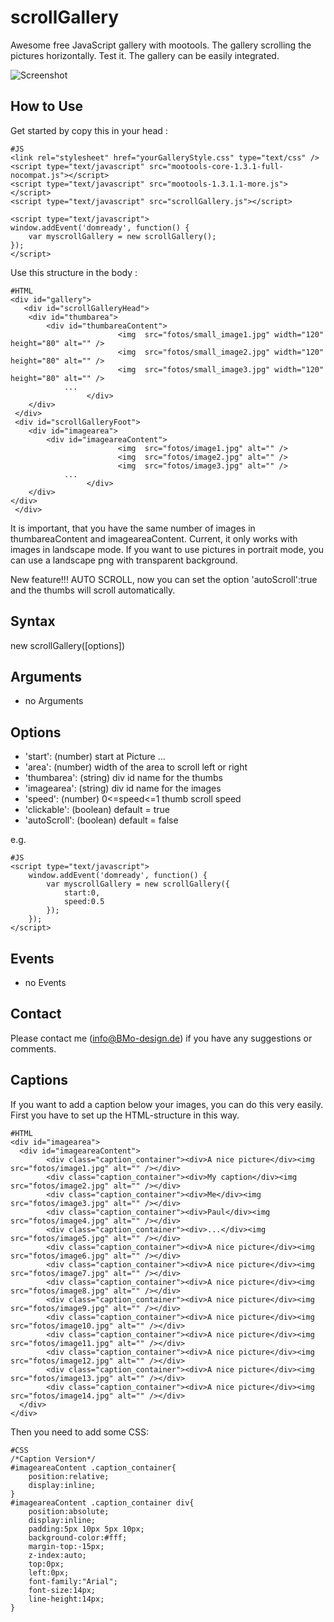 scrollGallery 
==========

Awesome free JavaScript gallery with mootools. The gallery scrolling the pictures horizontally. Test it. The gallery can be easily integrated.

![Screenshot](http://software.bmo-design.de/demo/images/scrollGallery.png)

How to Use
----------

Get started by copy this in your head :

    #JS
    <link rel="stylesheet" href="yourGalleryStyle.css" type="text/css" />
    <script type="text/javascript" src="mootools-core-1.3.1-full-nocompat.js"></script>
    <script type="text/javascript" src="mootools-1.3.1.1-more.js"></script>
    <script type="text/javascript" src="scrollGallery.js"></script>
    
    <script type="text/javascript">
    window.addEvent('domready', function() {
        var myscrollGallery = new scrollGallery();
    });
    </script>



Use this structure in the body :

    #HTML
    <div id="gallery">
       <div id="scrollGalleryHead">		
		<div id="thumbarea">
			<div id="thumbareaContent">
                            <img  src="fotos/small_image1.jpg" width="120" height="80" alt="" />
                            <img  src="fotos/small_image2.jpg" width="120" height="80" alt="" />
                            <img  src="fotos/small_image3.jpg" width="120" height="80" alt="" />
				...
                     </div> 
		</div> 
	 </div>
	 <div id="scrollGalleryFoot">
		<div id="imagearea">
			<div id="imageareaContent">
                            <img  src="fotos/image1.jpg" alt="" />
                            <img  src="fotos/image2.jpg" alt="" />
                            <img  src="fotos/image3.jpg" alt="" />
   				...
                     </div> 
		</div> 
	</div>
     </div>

It is important, that you have the same number of images in thumbareaContent and imageareaContent.
Current, it only works with images in landscape mode. If you want to use pictures in portrait mode, you can use a landscape png with transparent background.

New feature!!! AUTO SCROLL, now you can set the option 'autoScroll':true and the thumbs will scroll automatically.
 
Syntax
----------

  new scrollGallery([options])
  
Arguments
----------

- no Arguments

Options
----------

* 'start': (number) start at Picture ...
* 'area': (number) width of the area to scroll left or right 
* 'thumbarea': (string) div id name for the thumbs
* 'imagearea': (string) div id name for the images 
* 'speed': (number) 0<=speed<=1 thumb scroll speed
* 'clickable': (boolean) default = true
* 'autoScroll': (boolean) default = false 

e.g.

	#JS
	<script type="text/javascript">
		window.addEvent('domready', function() {
    		var myscrollGallery = new scrollGallery({
				start:0,
				speed:0.5
			});
		});
	</script>

Events
----------

- no Events

Contact
----------
Please contact me (info@BMo-design.de) if you have any suggestions or comments.


Captions
----------

If you want to add a caption below your images, you can do this very easily.
First you have to set up the HTML-structure in this way.

	#HTML
	<div id="imagearea">
	  <div id="imageareaContent">
            <div class="caption_container"><div>A nice picture</div><img  src="fotos/image1.jpg" alt="" /></div>
            <div class="caption_container"><div>My caption</div><img  src="fotos/image2.jpg" alt="" /></div>
            <div class="caption_container"><div>Me</div><img  src="fotos/image3.jpg" alt="" /></div>
            <div class="caption_container"><div>Paul</div><img  src="fotos/image4.jpg" alt="" /></div>
            <div class="caption_container"><div>...</div><img  src="fotos/image5.jpg" alt="" /></div>
            <div class="caption_container"><div>A nice picture</div><img  src="fotos/image6.jpg" alt="" /></div>
            <div class="caption_container"><div>A nice picture</div><img  src="fotos/image7.jpg" alt="" /></div>
            <div class="caption_container"><div>A nice picture</div><img  src="fotos/image8.jpg" alt="" /></div>
            <div class="caption_container"><div>A nice picture</div><img  src="fotos/image9.jpg" alt="" /></div>
            <div class="caption_container"><div>A nice picture</div><img  src="fotos/image10.jpg" alt="" /></div>
            <div class="caption_container"><div>A nice picture</div><img  src="fotos/image11.jpg" alt="" /></div>
            <div class="caption_container"><div>A nice picture</div><img  src="fotos/image12.jpg" alt="" /></div>
            <div class="caption_container"><div>A nice picture</div><img  src="fotos/image13.jpg" alt="" /></div>
            <div class="caption_container"><div>A nice picture</div><img  src="fotos/image14.jpg" alt="" /></div>   
      </div> 
	</div>

Then you need to add some CSS:

	#CSS
	/*Caption Version*/
	#imageareaContent .caption_container{
		position:relative;
		display:inline;
	}
	#imageareaContent .caption_container div{
		position:absolute;
		display:inline;
		padding:5px 10px 5px 10px;
		background-color:#fff;
		margin-top:-15px;
		z-index:auto;
		top:0px;
		left:0px;
		font-family:"Arial";
		font-size:14px;
		line-height:14px;
	}
	

